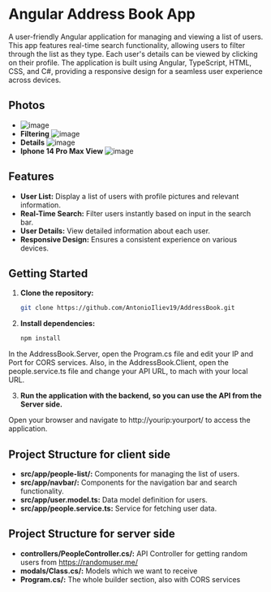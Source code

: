 # Angular Address Book App

A user-friendly Angular application for managing and viewing a list of users. This app features real-time search functionality, allowing users to filter through the list as they type. Each user's details can be viewed by clicking on their profile. The application is built using Angular, TypeScript, HTML, CSS, and C#, providing a responsive design for a seamless user experience across devices.

## Photos

- ![image](https://github.com/AntonioIliev19/AddressBook/assets/114621404/4e7551ca-fcce-4c07-a49f-45a2fa902edc)
- **Filtering**
  ![image](https://github.com/AntonioIliev19/AddressBook/assets/114621404/f4552c13-510d-4017-9890-d63f848334bc)
- **Details**
  ![image](https://github.com/AntonioIliev19/AddressBook/assets/114621404/69e21c4c-360c-4974-8e24-f064a725f9af)
- **Iphone 14 Pro Max View**
  ![image](https://github.com/AntonioIliev19/AddressBook/assets/114621404/73b7d394-54a6-47b9-a18a-42aaf4b2178c)


## Features

- **User List:** Display a list of users with profile pictures and relevant information.
- **Real-Time Search:** Filter users instantly based on input in the search bar.
- **User Details:** View detailed information about each user.
- **Responsive Design:** Ensures a consistent experience on various devices.

## Getting Started

1. **Clone the repository:**

   ```bash
   git clone https://github.com/AntonioIliev19/AddressBook.git

2. **Install dependencies:** 

   ```bash
   npm install

In the AddressBook.Server, open the Program.cs file and edit your IP and Port for CORS services. 
Also, in the AddressBook.Client, open the people.service.ts file and change your API URL, to mach with your local URL.

3. **Run the application with the backend, so you can use the API from the Server side.**

Open your browser and navigate to http://yourip:yourport/ to access the application.

## Project Structure for client side
- **src/app/people-list/:** Components for managing the list of users.
- **src/app/navbar/:** Components for the navigation bar and search functionality.
- **src/app/user.model.ts:** Data model definition for users.
- **src/app/people.service.ts:** Service for fetching user data.

## Project Structure for server side
- **controllers/PeopleController.cs/:** API Controller for getting random users from https://randomuser.me/
- **modals/Class.cs/:** Models which we want to receive
- **Program.cs/:**  The whole builder section, also with CORS services
